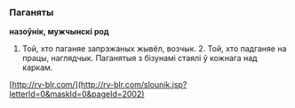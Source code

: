 ### Паганяты
**назоўнік, мужчынскі род**

1. Той, хто паганяе запрэжаных жывёл, возчык. 2. Той, хто падганяе на працы, наглядчык. Паганятыя з бізунамі стаялі ў кожнага над каркам.

<a rel="author">[http://rv-blr.com/](http://rv-blr.com/slounik.jsp?letterId=0&maskId=0&pageId=2002)</a>
